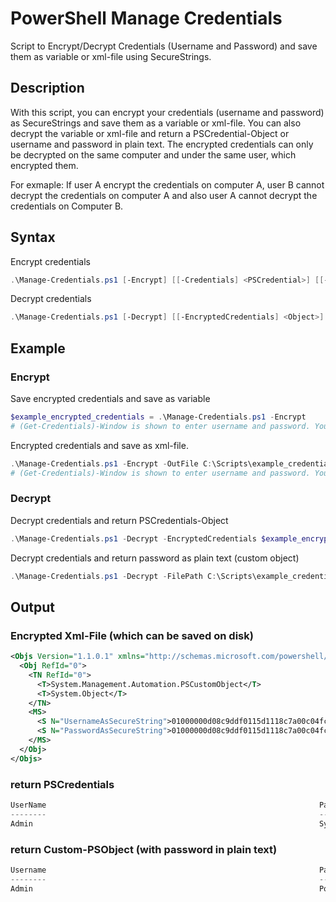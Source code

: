 # PowerShell Manage Credentials

Script to Encrypt/Decrypt Credentials (Username and Password) and save them as variable or xml-file using SecureStrings.

## Description

With this script, you can encrypt your credentials (username and password) as SecureStrings and save them as a variable or xml-file. You can also decrypt the variable or xml-file and return a PSCredential-Object or username and password in plain text.
The encrypted credentials can only be decrypted on the same computer and under the same user, which encrypted them.

For exmaple: If user A encrypt the credentials on computer A, user B cannot decrypt the credentials on computer A and also user A cannot decrypt the credentials on Computer B.

## Syntax

Encrypt credentials

```powershell
.\Manage-Credentials.ps1 [-Encrypt] [[-Credentials] <PSCredential>] [[-OutFile] <String>] [<CommonParameters>]
```

Decrypt credentials

```powershell
.\Manage-Credentials.ps1 [-Decrypt] [[-EncryptedCredentials] <Object>] [[-FilePath] <String>] [[-PasswordAsPlainText]] [<CommonParameters>]
```

## Example

### Encrypt

Save encrypted credentials and save as variable

```powershell
$example_encrypted_credentials = .\Manage-Credentials.ps1 -Encrypt
# (Get-Credentials)-Window is shown to enter username and password. You don't need to type the password as plain text.
```

Encrypted credentials and save as xml-file. 

```powershell
.\Manage-Credentials.ps1 -Encrypt -OutFile C:\Scripts\example_credentials.xml
# (Get-Credentials)-Window is shown to enter username and password. You don't need to type the password as plain text. 
```

### Decrypt

Decrypt credentials and return PSCredentials-Object

```powershell
.\Manage-Credentials.ps1 -Decrypt -EncryptedCredentials $example_encrypted_credentials
```

Decrypt credentials and return password as plain text (custom object)

```powershell
.\Manage-Credentials.ps1 -Decrypt -FilePath C:\Scripts\example_credentials.xml -PasswordAsPlainText
```

## Output

### Encrypted Xml-File (which can be saved on disk)

```xml
<Objs Version="1.1.0.1" xmlns="http://schemas.microsoft.com/powershell/2004/04">
  <Obj RefId="0">
    <TN RefId="0">
      <T>System.Management.Automation.PSCustomObject</T>
      <T>System.Object</T>
    </TN>
    <MS>
      <S N="UsernameAsSecureString">01000000d08c9ddf0115d1118c7a00c04fc297eb01000000faec5f3ad40df2498d630e9470b6b6b90000000002000000000003660000c000000010000000b254f04ff8c8949640d5cd5b6b0a5be40000000004800000a00000001000000041b1a2035c2177b4c01a94c67a75f09910000000f69942c9e05916f84029a6fef84717ad140000006797b236e32a3156c52022d0e32bc99a37e9cbce</S>
      <S N="PasswordAsSecureString">01000000d08c9ddf0115d1118c7a00c04fc297eb01000000faec5f3ad40df2498d630e9470b6b6b90000000002000000000003660000c00000001000000005059aad09ca77d9f0ac5b2abfe487790000000004800000a000000010000000f1c8b367f6bb2a871b6cd39bc5dd699b180000004237ca2fd9c54dcf2f7c7966ce97dab4483ef73380ecbf2314000000cbc6f8a52814fdd53ae237892b540ff9abdd3ee2</S>
    </MS>
  </Obj>
</Objs>
```

### return PSCredentials

```powershell
UserName                                                             Password
--------                                                             --------
Admin                                                                System.Security.SecureString
```

### return Custom-PSObject (with password in plain text)

```powershell
Username                                                             Password
--------                                                             --------
Admin                                                                PowerShell
```
